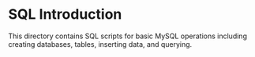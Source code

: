 # SQL Introduction

This directory contains SQL scripts for basic MySQL operations including creating databases, tables, inserting data, and querying.
